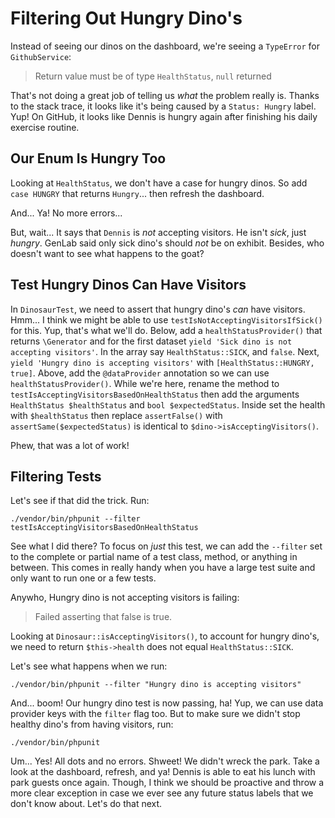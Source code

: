 # Filtering Out Hungry Dino's

Instead of seeing our dinos on the dashboard, we're seeing a `TypeError` for
`GithubService`:

> Return value must be of type `HealthStatus`, `null` returned

That's not doing a great job of telling us *what* the problem really is. Thanks
to the stack trace, it looks like it's being caused by a
`Status: Hungry` label. Yup! On GitHub, it looks like Dennis is hungry again after finishing
his daily exercise routine.

## Our Enum Is Hungry Too

Looking at `HealthStatus`, we don't have a case for hungry dinos. So add
`case HUNGRY` that returns `Hungry`... then refresh the dashboard.

And... Ya! No more errors...

But, wait... It says that `Dennis` is *not* accepting visitors. He isn't *sick*,
just *hungry*. GenLab said only sick dino's should *not* be on exhibit. Besides, who
doesn't want to see what happens to the goat?

## Test Hungry Dinos Can Have Visitors

In `DinosaurTest`, we need to assert that hungry dino's *can* have visitors.
Hmm... I think we might be able to use `testIsNotAcceptingVisitorsIfSick()` for this.
Yup, that's what we'll do. Below, add a `healthStatusProvider()` that returns 
`\Generator` and for the first dataset `yield 'Sick dino is not accepting visitors'`. 
In the array say `HealthStatus::SICK`, and `false`. Next, 
`yield 'Hungry dino is accepting visitors'` with `[HealthStatus::HUNGRY, true]`.
Above, add the `@dataProvider` annotation so we can use `healthStatusProvider()`.
While we're here, rename the method to `testIsAcceptingVisitorsBasedOnHealthStatus` 
then add the arguments `HealthStatus $healthStatus` and `bool $expectedStatus`. 
Inside set the health with `$healthStatus` then replace `assertFalse()` with 
`assertSame($expectedStatus)` is identical to `$dino->isAcceptingVisitors()`.

Phew, that was a lot of work!

## Filtering Tests

Let's see if that did the trick. Run:

```terminal
./vendor/bin/phpunit --filter testIsAcceptingVisitorsBasedOnHealthStatus
```

See what I did there? To focus on *just* this test, we can add the `--filter`
set to
the complete or partial name of a test class, method, or anything in between.
This comes in really handy when you have a large test suite and only want to
run one or a few tests.

Anywho, Hungry dino is not accepting visitors is failing:

> Failed asserting that false is true.

Looking at `Dinosaur::isAcceptingVisitors()`, to account for hungry dino's,
we need to return `$this->health` does not equal `HealthStatus::SICK`.

Let's see what happens when we run:

```terminal
./vendor/bin/phpunit --filter "Hungry dino is accepting visitors"
```

And... boom! Our hungry dino test is now passing, ha! Yup, we can use data provider
keys with the `filter` flag too. But to make sure we didn't stop healthy dino's
from having visitors, run:

```terminal
./vendor/bin/phpunit
```

Um... Yes! All dots and no errors. Shweet! We didn't wreck the park. Take a look
at the dashboard, refresh, and ya! Dennis is able to eat his lunch with park guests
once again. Though, I think we should be proactive and throw a more clear exception
in case we ever see any future
status labels that we don't know about. Let's do that next.
